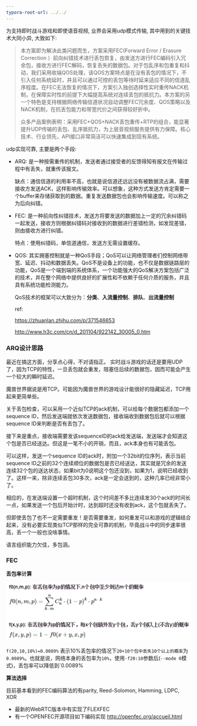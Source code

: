 ```yaml
---
typora-root-url: ../../
---
```


为支持即时战斗游戏和即使语音视频, 业界会采用udp模式传输, 其中用到的关键技术大同小异, 大致如下:

> 本方案即为解决此类问题而生，方案采用FEC(Forward Error / Erasure  Correction ）前向纠错技术进行丢包恢复，由发送方进行FEC编码引入冗余包，接收方进行FEC解码，恢复丢失的数据包。对于包乱序和包重复和抖动，我们采用收端QOS处理，该QOS方案特点是在没有丢包的情况下，不引入任何系统延时，并且可以通过可控的丢包等待时延来适应不同的信道乱序程度。在FEC无法恢复的情况下，方案引入独创选择性实时重传NACK机制，在保障实时性的前提下大幅提高系统对连续丢包的抵抗力。本方案的另一个特色是支持根据网络传输信道状况自动调整FEC冗余度、QOS策略以及NACK机制，在抗丢包能力和带宽代价之间获得较好折中。
>
> 众多产品案例表明：采用FEC+QOS+NACK丢包重传+RTP的组合，能显著提升UDP传输的丢包、乱序抵抗力，为上层音视频服务提供有力保障。核心技术、行业领先，API接口非常简洁可以快速集成到现有系统。

udp实现可靠, 主要是两个手段:

* ARQ: 是一种按需重传的机制，发送者通过接受者的反馈得知有报文在传输过程中有丢失，就重传该报文。

  缺点：通信信道的利用率不高，也就是说信道还远远没有被数据流占满，需要接收方发送ACK，这样影响传输效率。可以想象，这种方式发送方肯定需要一个buffer来存储获取到的数据。重复发送数据包也会影响传输速度。可以称之为后向纠错。

* FEC: 是一种前向性纠错技术，发送方将要发送的数据加上一定的冗余纠错码一起发送，接收方则根据纠错码对接收到的数据进行差错检测，如发现差错，则由接收方进行纠错。

  特点：使用纠错码，单信道通信，发送方无需设置缓存。

* QOS: 其实拥塞控制就是一种QoS手段；QoS可以让网络管理者们控制网络带宽、延迟、抖动和数据丢失。QoS不是设备上的功能，也不仅是数据链路层的功能，QoS是一个端到端的系统体系，一个功能强大的QoS解决方案包括广泛的技术，并在整个网络中提供良好的扩展性和不依赖于任何介质的服务，并且具有系统功能检测能力。

  QoS技术的框架可以大致分为：**分类**、**入流量控制**、**排队**、**出流量控制**

  ref: 

  https://zhuanlan.zhihu.com/p/371546653

  http://www.h3c.com/cn/d_201104/922142_30005_0.htm



### ARQ设计思路

最近在搞这方面，分享点心得，不对请指正。
实时战斗游戏的话还是要用UDP了，因为TCP的特性，一旦丢包就会重发，阻塞住后续的数据包，因而可能会产生一个较大的瞬时延迟。

魔兽世界据说是用TCP。可能因为魔兽世界的游戏设计能很好的隐藏延迟，TCP用起来更简单些。

关于丢包检查，可以采用一个近似TCP的ack机制，可以给每个数据包都添加一个sequence ID，然后发送端就依次发送数据包，接收端收到数据包后就可以根据sequence ID来判断是否有丢包了。

接下来是重点，接收端需要发该sequenceID的ack给发送端，发送端才会知道这个包是否已经送达。但这是一笔不小的开销，而且，ack本身也有可能丢包。

可以这样，发送一个sequence ID的ack时，附加一个32bit的位序列，表示当前sequence ID之前的32个连续顺位的数据包是否已经送达，其实就是冗余的发送连续32个包的送达状态，如果bit为0说明这个包还没到，如果为1，说明已经收到了。这样一来，除非连续丢包30多次，ack是一定会送到的，这种几率已经非常小了。

相应的，在发送端设置一个超时机制，这个时间差不多比连续发30个ack的时间长一点，如果发送一个包后开始计时，达到超时还没有收到ack，这个包就丢失了。

但即使丢包了也不一定需要重发！是否需要重发，如何重发可以和游戏的逻辑结合起来，没有必要实现类似TCP那样的完全可靠的机制，毕竟战斗中的同步速率很高，丢一个一般也没啥事情。

语言组织能力欠佳，多包涵。



### FEC

**丢包率计算**

![capture](/img/net/fec_droprate_calculate.png)

`f(20,10,10%)=0.0089%` 表示10%丢包率的情况下`20+10个包中丢失10个以上的概率`为`0.0089%`。也就是说，网络本身的丢包率为`10%`，使用`-f20:10`参数后(`--mode 0`模式)，丢包率可以降低到`0.0089%

**算法选择**

目前基本看到的FEC编码算法的有parity, Reed-Solomon, Hamming, LDPC, XOR

* 最新的WebRTC版本中有实现了FLEXFEC
* 有一个OPENFEC开源项目如下编码实现   http://openfec.org/accueil.html